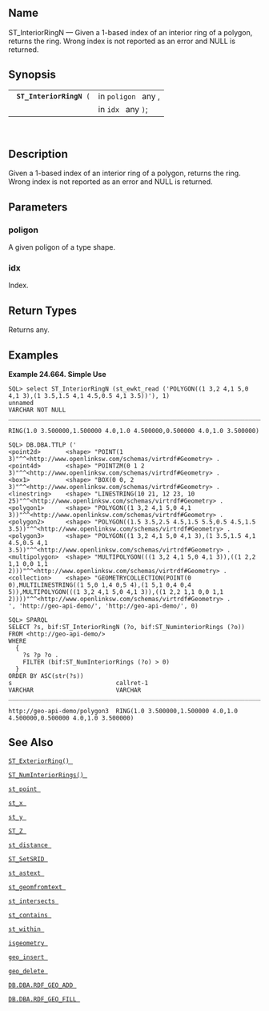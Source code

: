 <div id="fn_st_interiorringn" class="refentry">

<div class="titlepage">

</div>

<div class="refnamediv">

## Name

ST_InteriorRingN — Given a 1-based index of an interior ring of a
polygon, returns the ring. Wrong index is not reported as an error and
NULL is returned.

</div>

<div class="refsynopsisdiv">

## Synopsis

<div id="fsyn_st_interiorringn" class="funcsynopsis">

|                               |                     |
|-------------------------------|---------------------|
| ` `**`ST_InteriorRingN`**` (` | in `poligon ` any , |
|                               | in `idx ` any `)`;  |

<div class="funcprototype-spacer">

 

</div>

</div>

</div>

<div id="desc_st_interiorringn" class="refsect1">

## Description

Given a 1-based index of an interior ring of a polygon, returns the
ring. Wrong index is not reported as an error and NULL is returned.

</div>

<div id="params_st_interiorringn" class="refsect1">

## Parameters

<div id="id131353" class="refsect2">

### poligon

A given poligon of a type shape.

</div>

<div id="id131356" class="refsect2">

### idx

Index.

</div>

</div>

<div id="ret_st_interiorringn" class="refsect1">

## Return Types

Returns any.

</div>

<div id="examples_st_interiorringn" class="refsect1">

## Examples

<div id="ex_st_interiorringn" class="example">

**Example 24.664. Simple Use**

<div class="example-contents">

``` screen
SQL> select ST_InteriorRingN (st_ewkt_read ('POLYGON((1 3,2 4,1 5,0 4,1 3),(1 3.5,1.5 4,1 4.5,0.5 4,1 3.5))'), 1)
unnamed
VARCHAR NOT NULL
_______________________________________________________________________________

RING(1.0 3.500000,1.500000 4.0,1.0 4.500000,0.500000 4.0,1.0 3.500000)

SQL> DB.DBA.TTLP ('
<point2d>       <shape> "POINT(1 3)"^^<http://www.openlinksw.com/schemas/virtrdf#Geometry> .
<point4d>       <shape> "POINTZM(0 1 2 3)"^^<http://www.openlinksw.com/schemas/virtrdf#Geometry> .
<box1>          <shape> "BOX(0 0, 2 3)"^^<http://www.openlinksw.com/schemas/virtrdf#Geometry> .
<linestring>    <shape> "LINESTRING(10 21, 12 23, 10 25)"^^<http://www.openlinksw.com/schemas/virtrdf#Geometry> .
<polygon1>      <shape> "POLYGON((1 3,2 4,1 5,0 4,1 3))"^^<http://www.openlinksw.com/schemas/virtrdf#Geometry> .
<polygon2>      <shape> "POLYGON((1.5 3.5,2.5 4.5,1.5 5.5,0.5 4.5,1.5 3.5))"^^<http://www.openlinksw.com/schemas/virtrdf#Geometry> .
<polygon3>      <shape> "POLYGON((1 3,2 4,1 5,0 4,1 3),(1 3.5,1.5 4,1 4.5,0.5 4,1 3.5))"^^<http://www.openlinksw.com/schemas/virtrdf#Geometry> .
<multipolygon>  <shape> "MULTIPOLYGON(((1 3,2 4,1 5,0 4,1 3)),((1 2,2 1,1 0,0 1,1 2)))"^^<http://www.openlinksw.com/schemas/virtrdf#Geometry> .
<collection>    <shape> "GEOMETRYCOLLECTION(POINT(0 0),MULTILINESTRING((1 5,0 1,4 0,5 4),(1 5,1 0,4 0,4 5)),MULTIPOLYGON(((1 3,2 4,1 5,0 4,1 3)),((1 2,2 1,1 0,0 1,1 2))))"^^<http://www.openlinksw.com/schemas/virtrdf#Geometry> .
', 'http://geo-api-demo/', 'http://geo-api-demo/', 0)

SQL> SPARQL
SELECT ?s, bif:ST_InteriorRingN (?o, bif:ST_NuminteriorRings (?o))
FROM <http://geo-api-demo/>
WHERE
  {
    ?s ?p ?o .
    FILTER (bif:ST_NumInteriorRings (?o) > 0)
  }
ORDER BY ASC(str(?s))
s                             callret-1
VARCHAR                       VARCHAR
_______________________________________________________________________________

http://geo-api-demo/polygon3  RING(1.0 3.500000,1.500000 4.0,1.0 4.500000,0.500000 4.0,1.0 3.500000)
```

</div>

</div>

  

</div>

<div id="seealso_st_interiorringn" class="refsect1">

## See Also

<a href="fn_st_exteriorring.html" class="link"
title="ST_ExteriorRing"><code
class="function">ST_ExteriorRing() </code></a>

<a href="fn_st_numinteriorrings.html" class="link"
title="ST_NumInteriorRings"><code
class="function">ST_NumInteriorRings() </code></a>

<a href="fn_st_point.html" class="link" title="st_point"><code
class="function">st_point </code></a>

<a href="fn_st_x.html" class="link" title="st_x"><code
class="function">st_x </code></a>

<a href="fn_st_y.html" class="link" title="st_y"><code
class="function">st_y </code></a>

<a href="fn_st_z.html" class="link" title="ST_Z"><code
class="function">ST_Z </code></a>

<a href="fn_st_distance.html" class="link" title="st_distance"><code
class="function">st_distance </code></a>

<a href="fn_st_setsrid.html" class="link" title="ST_SetSRID"><code
class="function">ST_SetSRID </code></a>

<a href="fn_st_astext.html" class="link" title="st_astext"><code
class="function">st_astext </code></a>

<a href="fn_st_geomfromtext.html" class="link"
title="st_geomfromtext"><code
class="function">st_geomfromtext </code></a>

<a href="fn_st_intersects.html" class="link" title="st_intersects"><code
class="function">st_intersects </code></a>

<a href="fn_st_contains.html" class="link" title="st_contains"><code
class="function">st_contains </code></a>

<a href="fn_st_within.html" class="link" title="st_within"><code
class="function">st_within </code></a>

<a href="fn_isgeometry.html" class="link" title="isgeometry"><code
class="function">isgeometry </code></a>

<a href="fn_geo_insert.html" class="link" title="geo_insert"><code
class="function">geo_insert </code></a>

<a href="fn_geo_delete.html" class="link" title="geo_delete"><code
class="function">geo_delete </code></a>

<a href="fn_rdf_geo_add.html" class="link"
title="DB.DBA.RDF_GEO_ADD"><code
class="function">DB.DBA.RDF_GEO_ADD </code></a>

<a href="fn_rdf_geo_fill.html" class="link"
title="DB.DBA.RDF_GEO_FILL"><code
class="function">DB.DBA.RDF_GEO_FILL </code></a>

</div>

</div>
